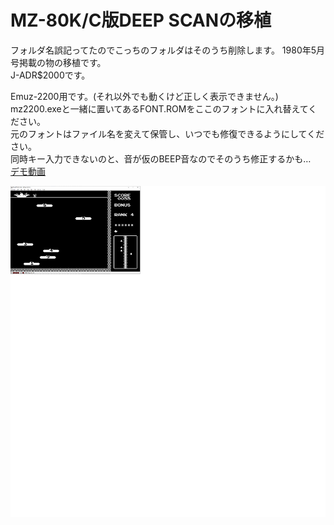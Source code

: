 # MZ-80K/C版DEEP SCANの移植
フォルダ名誤記ってたのでこっちのフォルダはそのうち削除します。
1980年5月号掲載の物の移植です。  
J-ADR$2000です。 

Emuz-2200用です。(それ以外でも動くけど正しく表示できません。)  
mz2200.exeと一緒に置いてあるFONT.ROMをここのフォントに入れ替えてください。  
元のフォントはファイル名を変えて保管し、いつでも修復できるようにしてください。  
同時キー入力できないのと、音が仮のBEEP音なのでそのうち修正するかも…  
[デモ動画](https://youtu.be/Pp3HfviuPxo)  

![キャプチャ](https://github.com/mkomakonkon/MZ-2000/blob/master/image/DEEP_SCAN.png)

